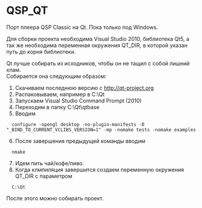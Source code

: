 QSP_QT
======
Порт плеера QSP Classic на Qt. Пока только под Windows.

Для сборки проекта необходима Visual Studio 2010, библиотека Qt5, а так же необходима переменная окружения QT_DIR,
в которой указан путь до корня библиотеки.

Qt лучше собирать из исходников, чтобы он не тащил с собой лишний хлам.<br/>
Собирается она следующим образом:<br/>
1. Скачиваем последнюю версию с http://qt-project.org<br/>
2. Распаковываем, например в C:\Qt<br/>
3. Запускаем Visual Studio Command Prompt (2010)<br/>
4. Переходим в папку C:\Qt\qtbase<br/>
5. Вводим <br/>
```
  configure -opengl desktop -no-plugin-manifests -D "_BIND_TO_CURRENT_VCLIBS_VERSION=1" -mp -nomake tests -nomake examples
```
6. После завершения предыдущей команды вводим<br/>
```
  nmake
```
7. Идем пить чай/кофе/пиво.<br/>
8. Когда клмпиляция завершится создаем переменную окружения QT_DIR с параметром<br/>
```
  C:\Qt
```

После этого можно собирать проект.
